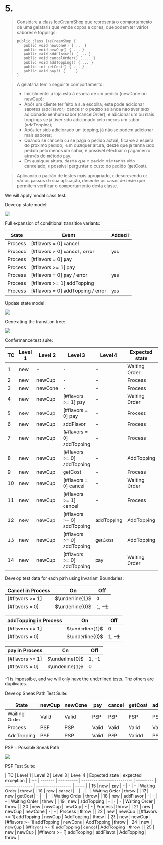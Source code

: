 # 5.

> Considere a class IceCreamShop que representa o comportamento de uma gelataria que vende copos e cones, que podem ter vários sabores e toppings:
>
> ```
> public class IceCreamShop {
>    public void newCone() { ... }
>    public void newCup() { ... }
>    public void addFlavor() { ... }
>    public void cancelOrder() { ... }
>    public void addTopping() { ... }
>    public int getCost() { ... }
>    public void pay() { ... }
> }
> ```

> A gelataria tem o seguinte comportamento:
>
> - Inicialmente, a loja está à espera de um pedido (newCone ou newCup);
> - Após um cliente ter feito a sua escolha, este pode adicionar sabores (addFlavor), cancelar o pedido se ainda não tiver sido adicionado nenhum sabor (cancelOrder), e adicionar um ou mais toppings se já tiver sido adicionado pelo menos um sabor (addTopping);
> - Após ter sido adicionado um topping, já não se podem adicionar mais sabores;
> - Quando se cancela ou se paga o pedido actual, fica-se à espera do próximo pedido;
>   -Em qualquer altura, desde que já tenha sido pedido pelo menos um sabor, é possível efectuar o pagamento através do método pay.
> - Em qualquer altura, desde que o pedido não tenha sido cancelado, é possível perguntar o custo do pedido (getCost).

> Aplicando o padrão de testes mais apropriado, e descrevendo os vários passos da sua aplicação, desenhe os casos de teste que permitem verificar o comportamento desta classe.

We will apply modal class test.

Develop state model:

<img src="5 - state model.png">

Full expansion of conditional transition variants:

| State   | Event                             | Added? |
| ------- | --------------------------------- | ------ |
| Process | [#flavors = 0] cancel             |
| Process | [#flavors > 0] cancel / error     | yes    |
| Process | [#flavors = 0] pay                |
| Process | [#flavors >= 1] pay               |
| Process | [#flavors = 0] pay / error        | yes    |
| Process | [#flavors >= 1] addTopping        |
| Process | [#flavors = 0] addTopping / error | yes    |

Update state model:

<img src="5 - updated state model.png">

Generating the transition tree:

<img src="5 - transition tree.png">

Conformance test suite:

| TC  | Level 1 | Level 2 | Level 3                    | Level 4    | Expected state | expected exception |
| --- | ------- | ------- | -------------------------- | ---------- | -------------- | ------------------ |
| 1   | new     | -       | -                          | -          | Waiting Order  | -                  |
| 2   | new     | newCup  | -                          | -          | Process        | -                  |
| 3   | new     | newCone | -                          | -          | Process        | -                  |
| 4   | new     | newCup  | [#flavors >= 1] pay        | -          | Waiting Order  | -                  |
| 5   | new     | newCup  | [#flavors = 0] pay         | -          | Process        | throw              |
| 6   | new     | newCup  | addFlavor                  | -          | Process        | -                  |
| 7   | new     | newCup  | [#flavors = 0] addTopping  | -          | Process        | throw              |
| 8   | new     | newCup  | [#flavors >= 0] addTopping | -          | AddTopping     | -                  |
| 9   | new     | newCup  | getCost                    | -          | Process        | -                  |
| 10  | new     | newCup  | [#flavors = 0] cancel      | -          | Waiting Order  | -                  |
| 11  | new     | newCup  | [#flavors >= 1] cancel     | -          | Process        | throw              |
| 12  | new     | newCup  | [#flavors >= 0] addTopping | addTopping | AddTopping     | -                  |
| 13  | new     | newCup  | [#flavors >= 0] addTopping | getCost    | AddTopping     | -                  |
| 14  | new     | newCup  | [#flavors >= 0] addTopping | pay        | Waiting Order  | -                  |

Develop test data for each path using Invariant Boundaries:

| Cancel in Process | On              | Off       |
| ----------------- | --------------- | --------- |
| [#flavors >= 1]   | $\underline{1}$ | 0         |
| [#flavors = 0]    | $\underline{0}$ | 1, ~~-1~~ |

| addTopping in Process | On              | Off       |
| --------------------- | --------------- | --------- |
| [#flavors >= 1]       | $\underline{1}$ | 0         |
| [#flavors = 0]        | $\underline{0}$ | 1, ~~-1~~ |

| pay in Process  | On              | Off       |
| --------------- | --------------- | --------- |
| [#flavors >= 1] | $\underline{0}$ | 1, ~~-1~~ |
| [#flavors = 0]  | $\underline{1}$ | 0         |

-1 is impossible, and we will only have the underlined tests. The others are duplicates.

Develop Sneak Path Test Suite:

| State         | newCup | newCone | pay   | cancel | getCost | addFlavor | addTopping |
| ------------- | ------ | ------- | ----- | ------ | ------- | --------- | ---------- |
| Waiting Order | Valid  | Valid   | PSP   | PSP    | PSP     | PSP       | PSP        |
| Process       | PSP    | PSP     | Valid | Valid  | Valid   | Valid     | Valid      |
| AddTopping    | PSP    | PSP     | Valid | PSP    | Validd  | PSP       | Valid      |

PSP = Possible Sneak Path

<img src="5 - updated transition tree.png">

PSP Test Suite:

| TC  | Level 1 | Level 2    | Level 3                    | Level 4   | Expected state | expected exception |
| --- | ------- | ---------- | -------------------------- | --------- | -------------- | ------------------ | ----- |
| 15  | new     | pay        | -                          | -         | -              | Waiting Order      | throw |
| 16  | new     | cancel     | -                          | -         | -              | Waiting Order      | throw |
| 17  | new     | getCost    | -                          | -         | -              | Waiting Order      | throw |
| 18  | new     | addFlavor  | -                          | -         | -              | Waiting Order      | throw |
| 19  | new     | addTopping | -                          | -         | -              | Waiting Order      | throw |
| 20  | new     | newCup     | newCup                     | -         | -              | Process            | throw |
| 21  | new     | newCup     | newCone                    | -         | -              | Process            | throw |
| 22  | new     | newCup     | [#flavors >= 1] addTopping | newCup    | AddTopping     | throw              |
| 23  | new     | newCup     | [#flavors >= 1] addTopping | newCone   | AddTopping     | throw              |
| 24  | new     | newCup     | [#flavors >= 1] addTopping | cancel    | AddTopping     | throw              |
| 25  | new     | newCup     | [#flavors >= 1] addTopping | addFlavor | AddTopping     | throw              |
